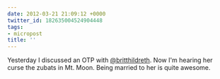 ```yaml
---
date: 2012-03-21 21:09:12 +0000
twitter_id: 182635004524904448
tags:
- micropost
title: ''
---
```


Yesterday I discussed an OTP with [@britthildreth](https://twitter.com/britthildreth). Now I'm hearing her curse the zubats in Mt. Moon. Being married to her is quite awesome.
